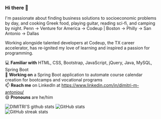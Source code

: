 ### Hi there 👋
I'm passionate about finding business solutions to socioeconomic problems by day, and cooking Greek food, playing guitar, reading sci-fi, and camping by night. Penn &#8594; Venture for America &#8594; Codeup | Boston &#8594; Philly &#8594; San Antonio &#8594; Dallas

Working alongside talented developers at Codeup, the TX career accelerator, has re-ignited my love of learning and inspired a passion for programming.

:computer: **Familiar with** HTML, CSS, Bootstrap, JavaScript, jQuery, Java, MySQL, Spring Boot <br>
🔭 **Working on** a Spring Boot application to automate course calendar creation for bootcamps and vocational programs<br>
📫 **Reach me** on LinkedIn at https://www.linkedin.com/in/dimitri-m-antoniou/<br>
😄 **Pronouns** are he/him<br>

![DIMITRI'S github stats](https://github-readme-stats.vercel.app/api?username=dimitriantoniou&show_icons=true&theme=dark&count_private=true&hide=stars,issues)
![GitHub stats](https://github-readme-stats.vercel.app/api?username=dimitriantoniou&show_icons=true)  
![GitHub streak stats](https://github-readme-streak-stats.herokuapp.com/?user=dimitriantoniou)  
